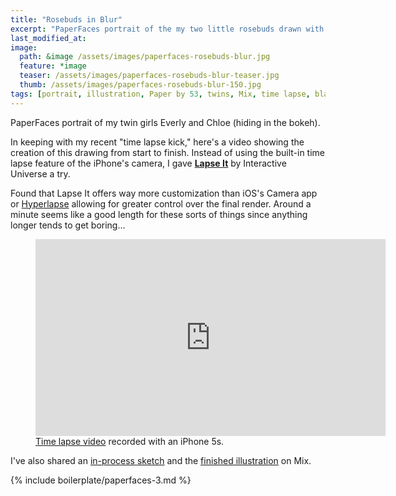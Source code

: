 ```yaml
---
title: "Rosebuds in Blur"
excerpt: "PaperFaces portrait of the my two little rosebuds drawn with Paper by 53 on an iPad."
last_modified_at: 
image: 
  path: &image /assets/images/paperfaces-rosebuds-blur.jpg 
  feature: *image
  teaser: /assets/images/paperfaces-rosebuds-blur-teaser.jpg
  thumb: /assets/images/paperfaces-rosebuds-blur-150.jpg
tags: [portrait, illustration, Paper by 53, twins, Mix, time lapse, black and white, blend, bokeh]
---
```


PaperFaces portrait of my twin girls Everly and Chloe (hiding in the bokeh).

In keeping with my recent "time lapse kick," here's a video showing the creation of this drawing from start to finish. Instead of using the built-in time lapse feature of the iPhone's camera, I gave [**Lapse It**](http://www.lapseit.com/) by Interactive Universe a try.

Found that Lapse It offers way more customization than iOS's Camera app or [Hyperlapse](https://itunes.apple.com/us/app/hyperlapse-from-instagram/id740146917?mt=8) allowing for greater control over the final render. Around a minute seems like a good length for these sorts of things since anything longer tends to get boring...

<figure>
  <iframe width="560" height="315" src="https://www.youtube.com/embed/59pWYBvDtSM" frameborder="0"> </iframe>
  <figcaption><a href="https://www.youtube.com/watch?v=9RTXF6wLMjw&list=PLaLqP2ipMLc6UugVLyTwWTiFtmmZzj7ao">Time lapse video</a> recorded with an iPhone 5s.</figcaption>
</figure>

I've also shared an [in-process sketch](https://mix.fiftythree.com/11098-Michael-Rose/2323353) and the [finished illustration](https://mix.fiftythree.com/11098-Michael-Rose/2334429) on Mix.

{% include boilerplate/paperfaces-3.md %}
